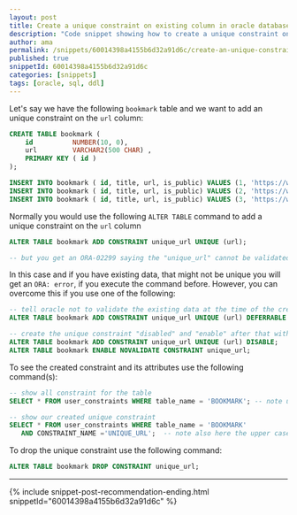 ```yaml
---
layout: post
title: Create a unique constraint on existing column in oracle database
description: "Code snippet showing how to create a unique constraint on existing column in oracle database"
author: ama
permalink: /snippets/60014398a4155b6d32a91d6c/create-an-unique-constraint-on-existing-column-in-oracle-database
published: true
snippetId: 60014398a4155b6d32a91d6c
categories: [snippets]
tags: [oracle, sql, ddl]
---
```


Let's say we have the following `bookmark` table and we want to add an unique constraint on the `url` column:

```sql
CREATE TABLE bookmark (
    id          NUMBER(10, 0),
    url         VARCHAR2(500 CHAR) ,
    PRIMARY KEY ( id )
);

INSERT INTO bookmark ( id, title, url, is_public) VALUES (1, 'https://www.codever.land');
INSERT INTO bookmark ( id, title, url, is_public) VALUES (2, 'https://www.codepedia.org');
INSERT INTO bookmark ( id, title, url, is_public) VALUES (3, 'https://www.codever.land');
```

Normally you would use the following `ALTER TABLE` command to add a unique constraint on the `url` column

```sql
ALTER TABLE bookmark ADD CONSTRAINT unique_url UNIQUE (url);

-- but you get an ORA-02299 saying the "unique_url" cannot be validated, because the table has duplicate key values
```

In this case and if you have existing data, that might not be unique you will get an `ORA: error`, if you execute the command before.
 However, you can overcome this if you use one of the following:

```sql
-- tell oracle not to validate the existing data at the time of the creation of the uniqueconstraint
ALTER TABLE bookmark ADD CONSTRAINT unique_url UNIQUE (url) DEFERRABLE NOVALIDATE;

-- create the unique constraint "disabled" and "enable" after that with the "NOVALIDATE" option
ALTER TABLE bookmark ADD CONSTRAINT unique_url UNIQUE (url) DISABLE;
ALTER TABLE bookmark ENABLE NOVALIDATE CONSTRAINT unique_url;

```

To see the created constraint and its attributes use the following command(s):

```sql
-- show all constraint for the table
SELECT * FROM user_constraints WHERE table_name = 'BOOKMARK'; -- note upper case

-- show our created unique constraint
SELECT * FROM user_constraints WHERE table_name = 'BOOKMARK'
   AND CONSTRAINT_NAME ='UNIQUE_URL';  -- note also here the upper case

```

To drop the unique constraint use the following command:

```sql
ALTER TABLE bookmark DROP CONSTRAINT unique_url;
```

<hr/>


 {% include snippet-post-recommendation-ending.html snippetId="60014398a4155b6d32a91d6c" %}
